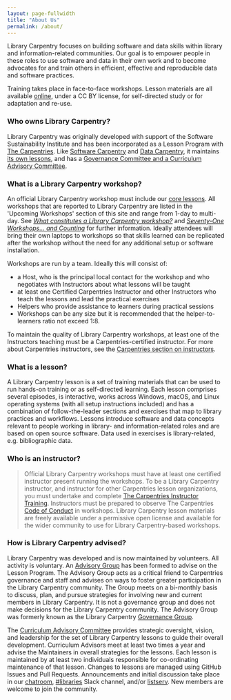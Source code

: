```yaml
---
layout: page-fullwidth
title: "About Us"
permalink: /about/
---
```


Library Carpentry focuses on building software and data skills within library and information-related communities. Our goal is to empower people in these roles to use software and data in their own work and to become advocates for and train others in efficient, effective and reproducible data and software practices.

Training takes place in face-to-face workshops. Lesson materials are all available [online](/lessons/), under a CC BY license, for self-directed study or for adaptation and re-use.

### Who owns Library Carpentry?
Library Carpentry was originally developed with support of the Software Sustainability Institute and has been incorporated as a Lesson Program with [The Carpentries](https://carpentries.org). Like [Software Carpentry](https://software-carpentry.org/lessons/) and [Data Carpentry](https://datacarpentry.org/lessons/), it maintains [its own lessons](/lessons/), and has a [Governance Committee and a Curriculum Advisory Committee](/governance/).

### What is a Library Carpentry workshop?
An official Library Carpentry workshop must include our [core lessons](/lessons/). All workshops that are reported to Library Carpentry are listed in the 'Upcoming Workshops' section of this site and range from 1-day to multi-day. See _[What constitutes a Library Carpentry workshop?](https://librarycarpentry.org/blog/2018/08/what-is-a-workshop/)_ and _[Seventy-One Workshops… and Counting](https://librarycarpentry.org/blog/2018/08/seventy-one-and-counting/)_ for further information. Ideally attendees will bring their own laptops to workshops so that skills learned can be replicated after the workshop without the need for any additional setup or software installation.

Workshops are run by a team. Ideally this will consist of:
* a Host, who is the principal local contact for the workshop and who negotiates with Instructors about what lessons will be taught
* at least one Certified Carpentries Instructor and other Instructors who teach the lessons and lead the practical exercises
* Helpers who provide assistance to learners during practical sessions
* Workshops can be any size but it is recommended that the helper-to-learners ratio not exceed 1:8.

To maintain the quality of Library Carpentry workshops, at least one of the Instructors teaching must be a Carpentries-certified instructor. For more about Carpentries instructors, see the [Carpentries section on instructors](https://carpentries.org/community/#instructors).

### What is a lesson?
A Library Carpentry lesson is a set of training materials that can be used to run hands-on training or as self-directed learning. Each lesson comprises several episodes, is interactive, works across Windows, macOS, and Linux operating systems (with all setup instructions included) and has a combination of follow-the-leader sections and exercises that map to library practices and workflows. Lessons introduce software and data concepts relevant to people working in library- and information-related roles and are based on open source software. Data used in exercises is library-related, e.g. bibliographic data.

### Who is an instructor?
>Official Library Carpentry workshops must have at least one certified instructor present running the workshops. To be a Library Carpentry instructor, and instructor for other Carpentries lesson organizations, you must undertake and complete [The Carpentries Instructor Training](http://carpentries.github.io/instructor-training/). Instructors must be prepared to observe The Carpentries [Code of Conduct](https://docs.carpentries.org/topic_folders/policies/code-of-conduct.html) in workshops. Library Carpentry lesson materials are freely available under a permissive open license and available for the wider community to use for Library Carpentry-based workshops.

### How is Library Carpentry advised?
Library Carpentry was developed and is now maintained by volunteers. All activity is voluntary. An [Advisory Group](/advisory/) has been formed to advise on the Lesson Program. The Advisory Group acts as a critical friend to Carpentries governance and staff and advises on ways to foster greater participation in the Library Carpentry community. The Group meets on a bi-monthly basis to discuss, plan, and pursue strategies for involving new and current members in Library Carpentry. It is not a governance group and does not make decisions for the Library Carpentry community. The Advisory Group was formerly known as the Library Carpentry [Governance Group](/team/).

The [Curriculum Advisory Committee](/cac/) provides strategic oversight, vision, and leadership for the set of Library Carpentry lessons to guide their overall development. Curriculum Advisors meet at least two times a year and advise the Maintainers in overall strategies for the lessons. Each lesson is maintained by at least two individuals responsible for co-ordinating maintenance of that lesson. Changes to lessons are managed using GitHub Issues and Pull Requests. Announcements and initial discussion take place in our [chatroom](https://gitter.im/LibraryCarpentry/Lobby), [#libraries](https://carpentries.org/connect/#slack) Slack channel, and/or [listserv](https://carpentries.topicbox.com/groups/discuss-library-carpentry). New members are welcome to join the community.
